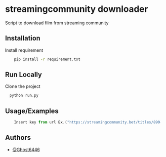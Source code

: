 
# streamingcommunity downloader

Script to download film from streaming community


## Installation

Install requirement

```bash
    pip install -r requirement.txt
```
    
## Run Locally

Clone the project
```bash
  python run.py
```


## Usage/Examples

```python
    Insert key from url Ex.("https://streamingcommunity.bet/titles/899-mission-impossible"), Code to insert 899
```


## Authors

- [@Ghost6446](https://www.github.com/Ghost6446)

